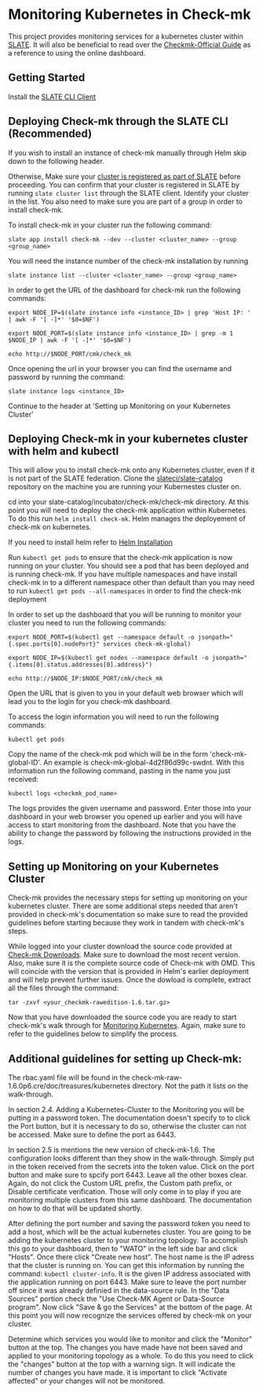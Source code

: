 # Monitoring Kubernetes in Check-mk
This project provides monitoring services for a kubernetes cluster within [SLATE](http://slateci.io/). It will also be beneficial to read over the [Checkmk-Official Guide](https://checkmk.com/cms.html) as a reference to using the online dashboard.

## Getting Started
Install the [SLATE CLI Client](https://slateci.io/docs/tools/#installing-the-slate-client)

## Deploying Check-mk through the SLATE CLI (Recommended)
If you wish to install an instance of check-mk manually through Helm skip down to the following header.

Otherwise, Make sure your [cluster is registered as part of SLATE](https://slateci.io/docs/cluster/index.html) before proceeding. You can confirm that your cluster is registered in SLATE by running `slate cluster list` through the SLATE client. Identify your cluster in the list. You also need to make sure you are part of a group in order to install check-mk.

To install check-mk in your cluster run the following command: 

`slate app install check-mk --dev --cluster <cluster_name> --group <group_name>`

You will need the instance number of the check-mk installation by running 

`slate instance list --cluster <cluster_name> --group <group_name>`

In order to get the URL of the dashboard for check-mk run the following commands:

`export NODE_IP=$(slate instance info <instance_ID> | grep 'Host IP: ' | awk -F '[ -]*' '$0=$NF')`

`export NODE_PORT=$(slate instance info <instance_ID> | grep -m 1 $NODE_IP | awk -F '[ -]*' '$0=$NF')`

`echo http://$NODE_PORT/cmk/check_mk`

Once opening the url in your browser you can find the username and password by running the command:

`slate instance logs <instance_ID>`

Continue to the header at 'Setting up Monitoring on your Kubernetes Cluster'



## Deploying Check-mk in your kubernetes cluster with helm and kubectl

This will allow you to install check-mk onto any Kubernetes cluster, even if it is not part of the SLATE federation. Clone the [slateci/slate-catalog](https://github.com/slateci/slate-catalog) repository on the machine you are running your Kubernestes cluster on.

cd into your slate-catalog/incubator/check-mk/check-mk directory. At this point you will need to deploy the check-mk application within Kubernetes. To do this run `helm install check-mk`. Helm manages the deployement of check-mk on kubernetes.

If you need to install helm refer to [Helm Installation](https://helm.sh/docs/intro/install/)

Run `kubectl get pods` to ensure that the check-mk application is now running on your cluster. You should see a pod that has been deployed and is running check-mk. If you have multiple namespaces and have install check-mk in to a different namespace other than default than you may need to run `kubectl get pods --all-namespaces` in order to find the check-mk deployment

In order to set up the dashboard that you will be running to monitor your cluster you need to run the following commands:

`export NODE_PORT=$(kubectl get --namespace default -o jsonpath="{.spec.ports[0].nodePort}" services check-mk-global)`

`export NODE_IP=$(kubectl get nodes --namespace default -o jsonpath="{.items[0].status.addresses[0].address}")`

`echo http://$NODE_IP:$NODE_PORT/cmk/check_mk`

Open the URL that is given to you in your default web browser which will lead you to the login for you check-mk dashboard.

To access the login information you will need to run the following commands:

`kubectl get pods`

Copy the name of the check-mk pod which will be in the form 'check-mk-global-ID'. An example is check-mk-global-4d2f86d99c-swdnt. With this information run the following command, pasting in the name you just received:

`kubectl logs <checkmk_pod_name>`

The logs provides the given username and password. Enter those into your dashboard in your web browser you opened up earlier and you will have access to start monitoring from the dashboard. Note that you have the ability to change the password by following the instructions provided in the logs.

## Setting up Monitoring on your Kubernetes Cluster

Check-mk provides the necessary steps for setting up monitoring on your kubernetes cluster. There are some additional steps needed that aren't provided in check-mk's documentation so make sure to read the provided guidelines before starting because they work in tandem with check-mk's steps.


While logged into your cluster download the source code provided at [Check-mk Downloads](https://checkmk.com/download-source.php?). Make sure to download the most recent version. Also, make sure it is the complete source code of Check-mk with OMD. This will coincide with the version that is provided in Helm's earlier deployment and will help prevent further issues. Once the dowload is complete, extract all the files through the command:

`tar -zxvf <your_checkmk-rawedition-1.6.tar.gz>`

Now that you have downloaded the source code you are ready to start check-mk's walk through for [Monitoring Kubernetes](https://checkmk.com/cms_monitoring_kubernetes.html). Again, make sure to refer to the guidelines below to simplify the process.



## Additional guidelines for setting up Check-mk:

The rbac.yaml file will be found in the check-mk-raw-1.6.0p6.cre/doc/treasures/kubernetes directory. Not the path it lists on the walk-through.

In section 2.4. Adding a Kubernetes-Cluster to the Monitoring you will be putting in a password token. The documentation doesn't specify to to click the Port button, but it is necessary to do so, otherwise the cluster can not be accessed. Make sure to define the port as 6443.

In section 2.5 is mentions the new version of check-mk-1.6. The configuration looks different than they show in the walk-through. Simply put in the token received from the secrets into the token value. Click on the port button and make sure to spcify port 6443. Leave all the other boxes clear. Again, do not click the Custom URL prefix, the Custom path prefix, or Disable certificate verification. Those will only come in to play if you are monitoring multiple clusters from this same dashboard. The documentation on how to do that will be updated shortly.

After defining the port number and saving the password token you need to add a host, which will be the actual kubernetes cluster. You are going to be adding the kubernetes cluster to your monitoring topology. To accomplish this go to your dashboard, then to "WATO" in the left side bar and click "Hosts". Once there click "Create new host". The host name is the IP adress that the cluster is running on. You can get this information by running the command: `kubectl cluster-info`. It is the given IP address associated with the application running on port 6443. Make sure to leave the port number off since it was already definied in the data-source rule. In the "Data Sources" portion check the "Use Check-MK Agent or Data-Source  program". Now click "Save & go the Services" at the bottom of the page. At this point you will now recognize the services offered by check-mk on your cluster. 

Determine which services you would like to monitor and click the "Monitor" button at the top. The changes you have made have not been saved and applied to your monitoring topology as a whole. To do this you need to click the "changes" button at the top with a warning sign. It will indicate the number of changes you have made. it is important to click "Activate affected" or your changes will not be monitored.

